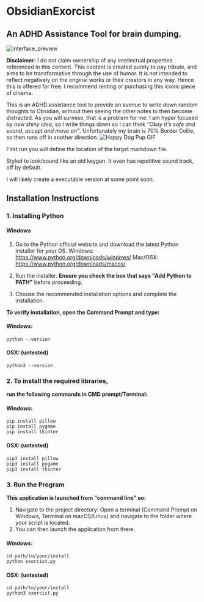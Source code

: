 # ObsidianExorcist
## An ADHD Assistance Tool for brain dumping.
![interface_preview](https://github.com/user-attachments/assets/56af72bc-79f3-446d-ac33-21758c5e14cf)

**Disclaimer:**
I do not claim ownership of any intellectual properties referenced in this content. This content is created purely to pay tribute, and aims to be transformative through the use of humor. It is not intended to reflect negatively on the original works or their creators in any way. Hence this is offered for free.
I recommend renting or purchasing this iconic piece of cinema.

This is an ADHD assistance tool to provide an avenue to write down random thoughts to Obsidian, without then seeing the other notes to then become distracted. 
As you will surmise, that is a problem for me. I am hyper focused by *new shiny idea*, so I write things down so I can think *"Okay it's safe and sound, accept and move on"*.
Unfortunately my brain is 70% Border Collie, so then runs off in another direction.
![Happy Dog Pup GIF](./dog-crazy.gif)

First run you will define the location of the target markdown file.

Styled to look/sound like an old keygen. It even has repetitive sound track, off by default.

I will likely create a executable version at some point soon.

## Installation Instructions

### 1. Installing Python

#### Windows
1. Go to the Python official website and download the latest Python installer for your OS.
  Windows: https://www.python.org/downloads/windows/
  Mac/OSX: https://www.python.org/downloads/macos/

2. Run the installer. **Ensure you check the box that says "Add Python to PATH"** before proceeding.
3. Choose the recommended installation options and complete the installation.

**To verify installation, open the Command Prompt and type:**

#### Windows:
```
python --version
```
#### OSX: (untested)
```
python3 --version
```

### 2. To install the required libraries, 
**run the following commands in CMD prompt/Terminal:**

#### Windows:
```
pip install pillow
pip install pygame
pip install tkinter
```
#### OSX: (untested)
```
pip3 install pillow
pip3 install pygame
pip3 install tkinter
```

### 3. Run the Program

**This application is launched from "command line" so:**
1) Navigate to the project directory: Open a terminal (Command Prompt on Windows, Terminal on macOS/Linux) and navigate to the folder where your script is located. 
2) You can then launch the application from there.

#### Windows:
```
cd path/to/your/install
python exorcist.py
```
#### OSX: (untested)
```
cd path/to/your/install
python3 exorcist.py
```
